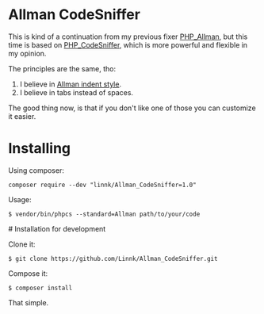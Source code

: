 # Allman CodeSniffer

This is kind of a continuation from my previous fixer [PHP_Allman](https://github.com/Linnk/PHP-Allman), but this time is based on [PHP_CodeSniffer](https://github.com/squizlabs/PHP_CodeSniffer), which is more powerful and flexible in my opinion.

The principles are the same, tho:

1. I believe in [Allman indent style](https://en.wikipedia.org/wiki/Indent_style#Allman_style).
2. I believe in tabs instead of spaces.

The good thing now, is that if you don't like one of those you can customize it easier.


# Installing

Using composer:

```
composer require --dev "linnk/Allman_CodeSniffer=1.0"
```

Usage:

```
$ vendor/bin/phpcs --standard=Allman path/to/your/code
```

# Installation for development

Clone it:

```
$ git clone https://github.com/Linnk/Allman_CodeSniffer.git
```

Compose it:

```
$ composer install
```

That simple.
